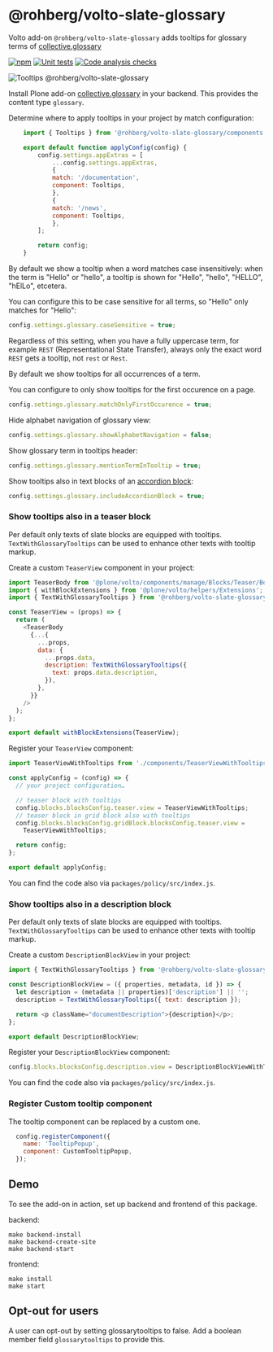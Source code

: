 # @rohberg/volto-slate-glossary

Volto add-on `@rohberg/volto-slate-glossary` adds tooltips for glossary terms of [collective.glossary](https://github.com/collective/collective.glossary)

[![npm](https://img.shields.io/npm/v/@rohberg/volto-slate-glossary)](https://www.npmjs.com/package/@rohberg/volto-slate-glossary)
[![Unit tests](https://github.com/rohberg/volto-slate-glossary/actions/workflows/unit.yml/badge.svg)](https://github.com/rohberg/volto-slate-glossary/actions/workflows/unit.yml)
[![Code analysis checks](https://github.com/rohberg/volto-slate-glossary/actions/workflows/code.yml/badge.svg)](https://github.com/rohberg/volto-slate-glossary/actions/workflows/code.yml)


![Tooltips @rohberg/volto-slate-glossary](https://github.com/rohberg/volto-slate-glossary/raw/main/docs/volto-slate-glossary-tooltips.png)

Install Plone add-on [collective.glossary](https://github.com/collective/collective.glossary) in your backend.
This provides the content type `glossary`.

Determine where to apply tooltips in your project by match configuration:

```js
    import { Tooltips } from '@rohberg/volto-slate-glossary/components';

    export default function applyConfig(config) {
        config.settings.appExtras = [
            ...config.settings.appExtras,
            {
            match: '/documentation',
            component: Tooltips,
            },
            {
            match: '/news',
            component: Tooltips,
            },
        ];

        return config;
    }
```

By default we show a tooltip when a word matches case insensitively: when the term is "Hello" or "hello", a tooltip is shown for "Hello", "hello", "HELLO", "hElLo", etcetera.

You can configure this to be case sensitive for all terms, so "Hello" only matches for "Hello":

```js
config.settings.glossary.caseSensitive = true;
```

Regardless of this setting, when you have a fully uppercase term, for example `REST` (Representational State Transfer), always only the exact word `REST` gets a tooltip, not `rest` or `Rest`.

By default we show tooltips for all occurrences of a term.

You can configure to only show tooltips for the first occurence on a page.

```js
config.settings.glossary.matchOnlyFirstOccurence = true;
```

Hide alphabet navigation of glossary view:

```js
config.settings.glossary.showAlphabetNavigation = false;
```

Show glossary term in tooltips header:

```js
config.settings.glossary.mentionTermInTooltip = true;
```

Show tooltips also in text blocks of an [accordion block](https://github.com/eea/volto-accordion-block):

```js
config.settings.glossary.includeAccordionBlock = true;
```


### Show tooltips also in a teaser block

Per default only texts of slate blocks are equipped with tooltips.
`TextWithGlossaryTooltips` can be used to enhance other texts with tooltip markup.

Create a custom `TeaserView` component in your project:

```js
import TeaserBody from '@plone/volto/components/manage/Blocks/Teaser/Body';
import { withBlockExtensions } from '@plone/volto/helpers/Extensions';
import { TextWithGlossaryTooltips } from '@rohberg/volto-slate-glossary/utils';

const TeaserView = (props) => {
  return (
    <TeaserBody
      {...{
        ...props,
        data: {
          ...props.data,
          description: TextWithGlossaryTooltips({
            text: props.data.description,
          }),
        },
      }}
    />
  );
};

export default withBlockExtensions(TeaserView);
```

Register your `TeaserView` component:

```js
import TeaserViewWithTooltips from './components/TeaserViewWithTooltips'; // import by speaking name

const applyConfig = (config) => {
  // your project configuration…

  // teaser block with tooltips 
  config.blocks.blocksConfig.teaser.view = TeaserViewWithTooltips;
  // teaser block in grid block also with tooltips 
  config.blocks.blocksConfig.gridBlock.blocksConfig.teaser.view =
    TeaserViewWithTooltips;

  return config;
};

export default applyConfig;
```

You can find the code also via `packages/policy/src/index.js`.


### Show tooltips also in a description block

Per default only texts of slate blocks are equipped with tooltips.
`TextWithGlossaryTooltips` can be used to enhance other texts with tooltip markup.

Create a custom `DescriptionBlockView` in your project:

```js
import { TextWithGlossaryTooltips } from '@rohberg/volto-slate-glossary/utils';

const DescriptionBlockView = ({ properties, metadata, id }) => {
  let description = (metadata || properties)['description'] || '';
  description = TextWithGlossaryTooltips({ text: description });

  return <p className="documentDescription">{description}</p>;
};

export default DescriptionBlockView;
````

Register your `DescriptionBlockView` component:

```js
config.blocks.blocksConfig.description.view = DescriptionBlockViewWithTooltips; // import by speaking name
```

You can find the code also via `packages/policy/src/index.js`.


### Register Custom tooltip component

The tooltip component can be replaced by a custom one.

```js
  config.registerComponent({
    name: 'TooltipPopup',
    component: CustomTooltipPopup,
  });
  ````

## Demo

To see the add-on in action, set up backend and frontend of this package.

backend:

```shell
make backend-install
make backend-create-site
make backend-start
```

frontend:

```shell
make install
make start
```


## Opt-out for users

A user can opt-out by setting glossarytooltips to false.
Add a boolean member field `glossarytooltips` to provide this.
